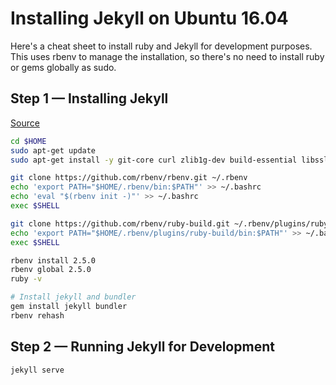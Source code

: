 # Installing Jekyll on Ubuntu 16.04

Here's a cheat sheet to install ruby and Jekyll for development purposes. This uses rbenv to manage the installation, so there's no need to install ruby or gems globally as sudo.

## Step 1 — Installing Jekyll

[Source](https://stackoverflow.com/questions/37720892/you-dont-have-write-permissions-for-the-var-lib-gems-2-3-0-directory)

```bash
cd $HOME
sudo apt-get update
sudo apt-get install -y git-core curl zlib1g-dev build-essential libssl-dev libreadline-dev libyaml-dev libsqlite3-dev sqlite3 libxml2-dev libxslt1-dev libcurl4-openssl-dev software-properties-common libffi-dev ruby-dev make gcc

git clone https://github.com/rbenv/rbenv.git ~/.rbenv
echo 'export PATH="$HOME/.rbenv/bin:$PATH"' >> ~/.bashrc
echo 'eval "$(rbenv init -)"' >> ~/.bashrc
exec $SHELL

git clone https://github.com/rbenv/ruby-build.git ~/.rbenv/plugins/ruby-build
echo 'export PATH="$HOME/.rbenv/plugins/ruby-build/bin:$PATH"' >> ~/.bashrc
exec $SHELL

rbenv install 2.5.0
rbenv global 2.5.0
ruby -v

# Install jekyll and bundler
gem install jekyll bundler
rbenv rehash
```

## Step 2 — Running Jekyll for Development

```bash
jekyll serve
```
